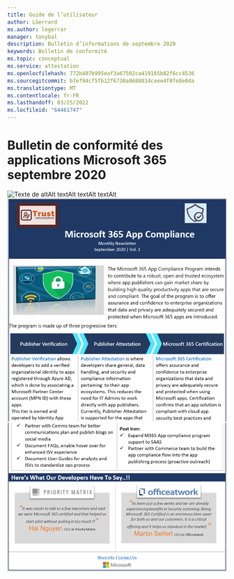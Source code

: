 ```yaml
---
title: Guide de l’utilisateur
author: LGerrard
ms.author: legerrar
manager: tonybal
description: Bulletin d’informations de septembre 2020
keywords: Bulletin de conformité
ms.topic: conceptual
ms.service: attestation
ms.openlocfilehash: 772b407b995eaf3a67502ca419165b82f6cc4536
ms.sourcegitcommit: b7ef94cf5fb12f6730a8688834ceee4f8fe8e0da
ms.translationtype: MT
ms.contentlocale: fr-FR
ms.lasthandoff: 03/25/2022
ms.locfileid: "64461747"
---
```

# <a name="september-2020-microsoft-365-app-compliance-newsletter"></a>Bulletin de conformité des applications Microsoft 365 septembre 2020


![Texte de altAlt textAlt![](../media/Sept_SS2.PNG)
 textAlt textAlt](../media/Sept_SS3.PNG)
![ text](../media/Sept_SS1.PNG)
![](../media/Sept_SS4.PNG)
